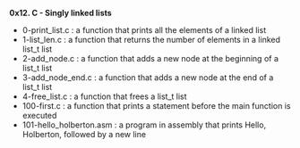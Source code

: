 **0x12. C - Singly linked lists**

* 0-print_list.c : a function that prints all the elements of a linked list
* 1-list_len.c : a function that returns the number of elements in a linked list_t list
* 2-add_node.c : a function that adds a new node at the beginning of a list_t list
* 3-add_node_end.c : a function that adds a new node at the end of a list_t list
* 4-free_list.c : a function that frees a list_t list
* 100-first.c : a function that prints a statement before the main function is executed
* 101-hello_holberton.asm : a program in assembly that prints Hello, Holberton, followed by a new line
